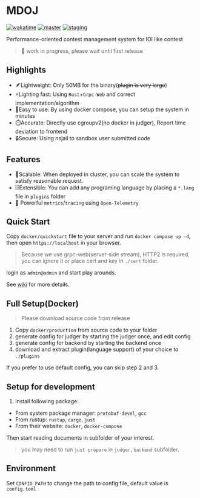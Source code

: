 # MDOJ

[![wakatime](https://wakatime.com/badge/user/6c7a0447-9414-43ab-a937-9081f3e9fc7d/project/5ca22e8e-119f-4183-a942-bbce042f8705.svg)](https://wakatime.com/badge/user/6c7a0447-9414-43ab-a937-9081f3e9fc7d/project/5ca22e8e-119f-4183-a942-bbce042f8705)
[![master](https://github.com/mdcpp/mdoj/actions/workflows/master.yml/badge.svg)](https://github.com/mdcpp/mdoj/actions/workflows/master.yml)
[![staging](https://github.com/mdcpp/mdoj/actions/workflows/staging.yml/badge.svg)](https://github.com/mdcpp/mdoj/actions/workflows/staging.yml)

Performance-oriented contest management system for IOI like contest

> :construction: work in progress, please wait until first release

## Highlights

- :feather:Lightweight: Only 50MB for the binary(~~plugin is very large~~)
- :zap:Lighting fast: Using `Rust`+`Grpc-Web` and correct implementation/algorithm
- :rocket:Easy to use: By using docker compose, you can setup the system in minutes
- :stopwatch:Accurate: Directly use cgroupv2(no docker in judger), Report time deviation to frontend
- :lock:Secure: Using nsjail to sandbox user submitted code

## Features

- :whale:Scalable: When deployed in cluster, you can scale the system to satisfy reasonable request.
- :file_cabinet:Extensible: You can add any programing language by placing a `*.lang` file in `plugins` folder
- :telescope: Powerful `metrics`/`tracing` using ``Open-Telemetry``

## Quick Start

Copy ``docker/quickstart`` file to your server and run `docker compose up -d`, then open `https://localhost` in your browser.

> Because we use grpc-web(server-side stream), HTTP2 is required, you can ignore it or place cert and key in `./cert` folder.

login as `admin@admin` and start play arounds.

See [wiki](https://github.com/mdcpp/mdoj/wiki) for more details.

## Full Setup(Docker)

> Please download source code from release

1. Copy ``docker/production`` from source code to your folder
2. generate config for judger by starting the judger once, and edit config
3. generate config for backend by starting the backend once
4. download and extract plugin(language support) of your choice to `./plugins`

If you prefer to use default config, you can skip step 2 and 3.

## Setup for development

1. install following package:

- From system package manager: `protobuf-devel`, `gcc`
- From rustup: `rustup`, `cargo`, `just`
- From their website: `docker`, `docker-compose`

Then start reading documents in subfolder of your interest.

> you may need to run ``just prepare`` in ``judger``, ``backend`` subfolder.

## Environment

Set `CONFIG_PATH` to change the path to config file, default value is `config.toml`